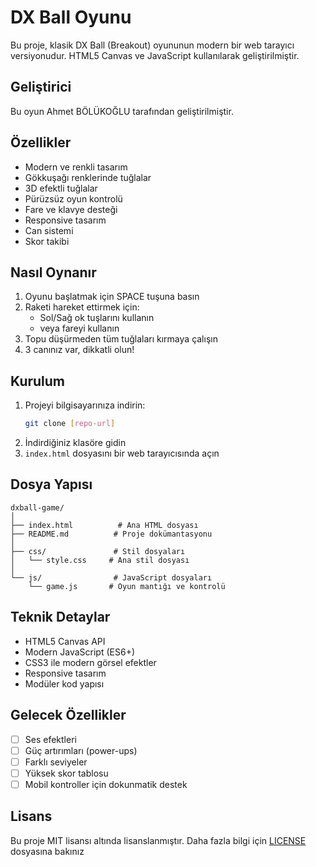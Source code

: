 # DX Ball Oyunu

Bu proje, klasik DX Ball (Breakout) oyununun modern bir web tarayıcı versiyonudur. HTML5 Canvas ve JavaScript kullanılarak geliştirilmiştir.

## Geliştirici

Bu oyun Ahmet BÖLÜKOĞLU tarafından geliştirilmiştir.

## Özellikler

- Modern ve renkli tasarım
- Gökkuşağı renklerinde tuğlalar
- 3D efektli tuğlalar
- Pürüzsüz oyun kontrolü
- Fare ve klavye desteği
- Responsive tasarım
- Can sistemi
- Skor takibi

## Nasıl Oynanır

1. Oyunu başlatmak için SPACE tuşuna basın
2. Raketi hareket ettirmek için:
   - Sol/Sağ ok tuşlarını kullanın
   - veya fareyi kullanın
3. Topu düşürmeden tüm tuğlaları kırmaya çalışın
4. 3 canınız var, dikkatli olun!

## Kurulum

1. Projeyi bilgisayarınıza indirin:
   ```bash
   git clone [repo-url]
   ```
2. İndirdiğiniz klasöre gidin
3. `index.html` dosyasını bir web tarayıcısında açın

## Dosya Yapısı

```
dxball-game/
│
├── index.html          # Ana HTML dosyası
├── README.md          # Proje dokümantasyonu
│
├── css/               # Stil dosyaları
│   └── style.css     # Ana stil dosyası
│
└── js/                # JavaScript dosyaları
    └── game.js       # Oyun mantığı ve kontrolü
```

## Teknik Detaylar

- HTML5 Canvas API
- Modern JavaScript (ES6+)
- CSS3 ile modern görsel efektler
- Responsive tasarım
- Modüler kod yapısı

## Gelecek Özellikler

- [ ] Ses efektleri
- [ ] Güç artırımları (power-ups)
- [ ] Farklı seviyeler
- [ ] Yüksek skor tablosu
- [ ] Mobil kontroller için dokunmatik destek

## Lisans

Bu proje MIT lisansı altında lisanslanmıştır. Daha fazla bilgi için [LICENSE](LICENSE) dosyasına bakınız 